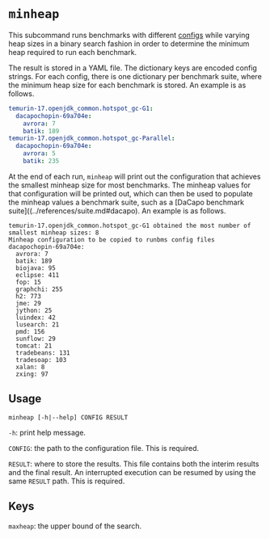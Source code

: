 # `minheap`
This subcommand runs benchmarks with different [configs](./references/index.md)
while varying heap sizes in a binary search fashion in order to determine the
minimum heap required to run each benchmark.

The result is stored in a YAML file.
The dictionary keys are encoded config strings.
For each config, there is one dictionary per benchmark suite, where the minimum heap size for each benchmark is stored.
An example is as follows.
```yaml
temurin-17.openjdk_common.hotspot_gc-G1:
  dacapochopin-69a704e:
    avrora: 7
    batik: 189
temurin-17.openjdk_common.hotspot_gc-Parallel:
  dacapochopin-69a704e:
    avrora: 5
    batik: 235
```

At the end of each run, `minheap` will print out the configuration that achieves the smallest minheap size for most benchmarks.
The minheap values for that configuration will be printed out, which can then be used to populate the minheap values a benchmark suite, such as a [DaCapo benchmark suite]((../references/suite.md#dacapo).
An example is as follows.
```console
temurin-17.openjdk_common.hotspot_gc-G1 obtained the most number of smallest minheap sizes: 8
Minheap configuration to be copied to runbms config files
dacapochopin-69a704e:
  avrora: 7
  batik: 189
  biojava: 95
  eclipse: 411
  fop: 15
  graphchi: 255
  h2: 773
  jme: 29
  jython: 25
  luindex: 42
  lusearch: 21
  pmd: 156
  sunflow: 29
  tomcat: 21
  tradebeans: 131
  tradesoap: 103
  xalan: 8
  zxing: 97
```

## Usage
```console
minheap [-h|--help] CONFIG RESULT
```

`-h`: print help message.

`CONFIG`: the path to the configuration file.
This is required.

`RESULT`: where to store the results.
This file contains both the interim results and the final result.
An interrupted execution can be resumed by using the same `RESULT` path.
This is required.

## Keys
`maxheap`: the upper bound of the search.
